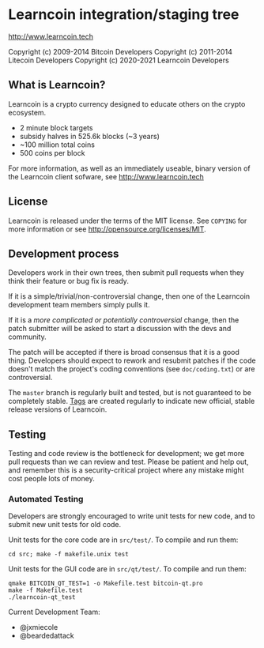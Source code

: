 Learncoin integration/staging tree
================================

http://www.learncoin.tech

Copyright (c) 2009-2014 Bitcoin Developers
Copyright (c) 2011-2014 Litecoin Developers
Copyright (c) 2020-2021 Learncoin Developers

What is Learncoin?
----------------

Learncoin is a crypto currency designed to educate others on the crypto ecosystem.
 - 2 minute block targets
 - subsidy halves in 525.6k blocks (~3 years)
 - ~100 million total coins
 - 500 coins per block


For more information, as well as an immediately useable, binary version of
the Learncoin client sofware, see http://www.learncoin.tech

License
-------

Learncoin is released under the terms of the MIT license. See `COPYING` for more
information or see http://opensource.org/licenses/MIT.

Development process
-------------------

Developers work in their own trees, then submit pull requests when they think
their feature or bug fix is ready.

If it is a simple/trivial/non-controversial change, then one of the Learncoin
development team members simply pulls it.

If it is a *more complicated or potentially controversial* change, then the patch
submitter will be asked to start a discussion with the devs and community.

The patch will be accepted if there is broad consensus that it is a good thing.
Developers should expect to rework and resubmit patches if the code doesn't
match the project's coding conventions (see `doc/coding.txt`) or are
controversial.

The `master` branch is regularly built and tested, but is not guaranteed to be
completely stable. [Tags](https://github.com/jxmiecole/learncoin/tags) are created
regularly to indicate new official, stable release versions of Learncoin.

Testing
-------

Testing and code review is the bottleneck for development; we get more pull
requests than we can review and test. Please be patient and help out, and
remember this is a security-critical project where any mistake might cost people
lots of money.

### Automated Testing

Developers are strongly encouraged to write unit tests for new code, and to
submit new unit tests for old code.

Unit tests for the core code are in `src/test/`. To compile and run them:

    cd src; make -f makefile.unix test

Unit tests for the GUI code are in `src/qt/test/`. To compile and run them:

    qmake BITCOIN_QT_TEST=1 -o Makefile.test bitcoin-qt.pro
    make -f Makefile.test
    ./learncoin-qt_test

Current Development Team:
 - @jxmiecole
 - @beardedattack

